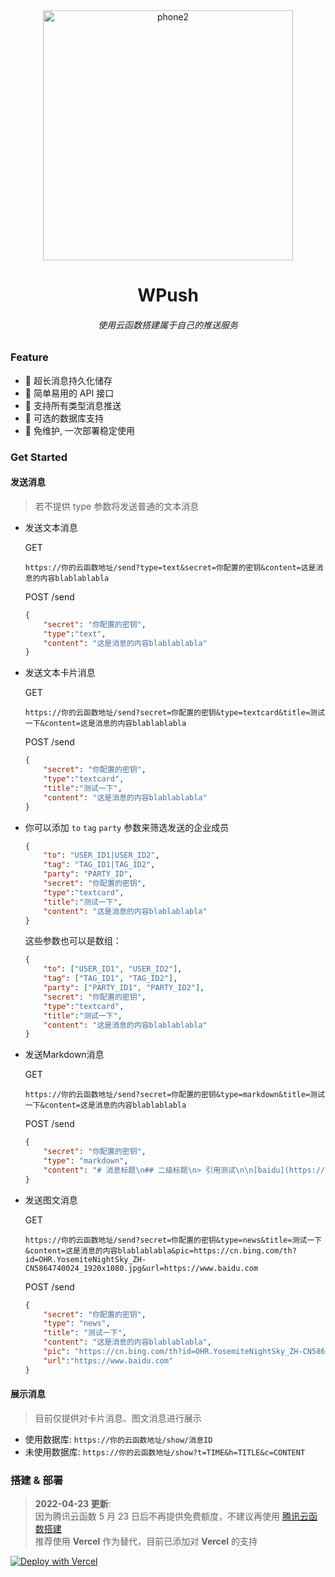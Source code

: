 <div align=center><img src="docs/phone.jpg" width="400" alt="phone2"/></div>

<h1 align="center">WPush</h1>
<h6 align="center">使用云函数搭建属于自己的推送服务</h6>


### Feature
- :tada: 超长消息持久化储存  
- :tada: 简单易用的 API 接口  
- :tada: 支持所有类型消息推送  
- :tada: 可选的数据库支持  
- :tada: 免维护, 一次部署稳定使用

### Get Started
#### 发送消息
> 若不提供 type 参数将发送普通的文本消息

- 发送文本消息

  GET

  

  ```
  https://你的云函数地址/send?type=text&secret=你配置的密钥&content=这是消息的内容blablablabla
  ```

  POST /send
  
  ```json
  {
      "secret": "你配置的密钥",
      "type":"text",
      "content": "这是消息的内容blablablabla"
  }
  ```
  
  

- 发送文本卡片消息  

  GET

  ```
  https://你的云函数地址/send?secret=你配置的密钥&type=textcard&title=测试一下&content=这是消息的内容blablablabla
  ```

  POST /send

  ```json
  {
      "secret": "你配置的密钥",
      "type":"textcard",
      "title":"测试一下",
      "content": "这是消息的内容blablablabla"
  }
  ```

- 你可以添加 `to` `tag` `party` 参数来筛选发送的企业成员

  ```json
  {
      "to": "USER_ID1|USER_ID2",
      "tag": "TAG_ID1|TAG_ID2",
      "party": "PARTY_ID",
      "secret": "你配置的密钥",
      "type":"textcard",
      "title":"测试一下",
      "content": "这是消息的内容blablablabla"
  }
  ```

  这些参数也可以是数组：

  ```json
  {
      "to": ["USER_ID1", "USER_ID2"],
      "tag": ["TAG_ID1", "TAG_ID2"],
      "party": ["PARTY_ID1", "PARTY_ID2"],
      "secret": "你配置的密钥",
      "type":"textcard",
      "title":"测试一下",
      "content": "这是消息的内容blablablabla"
  }
  ```

  

- 发送Markdown消息

  GET

  ```
  https://你的云函数地址/send?secret=你配置的密钥&type=markdown&title=测试一下&content=这是消息的内容blablablabla
  ```

  POST /send
  
  ```json
  {
      "secret": "你配置的密钥",
      "type": "markdown",
      "content": "# 消息标题\n## 二级标题\n> 引用测试\n\n[baidu](https://baidu.com)"
  }
  ```
  
  

- 发送图文消息

  GET

  ```
  https://你的云函数地址/send?secret=你配置的密钥&type=news&title=测试一下&content=这是消息的内容blablablabla&pic=https://cn.bing.com/th?id=OHR.YosemiteNightSky_ZH-CN5864740024_1920x1080.jpg&url=https://www.baidu.com
  ```

  POST /send

  ```json
  {
      "secret": "你配置的密钥",
      "type": "news",
      "title": "测试一下",
      "content": "这是消息的内容blablablabla",
      "pic": "https://cn.bing.com/th?id=OHR.YosemiteNightSky_ZH-CN5864740024_1920x1080.jpg",
      "url":"https://www.baidu.com"
  }
  ```

  

#### 展示消息
> 目前仅提供对卡片消息、图文消息进行展示 

- 使用数据库: `https://你的云函数地址/show/消息ID`
- 未使用数据库: `https://你的云函数地址/show?t=TIME&h=TITLE&c=CONTENT`


### 搭建 & 部署
> **2022-04-23 更新**:  
> 因为腾讯云函数 5 月 23 日后不再提供免费额度，不建议再使用 [腾讯云函数搭建](docs/scf.md)  
> 推荐使用 **Vercel** 作为替代，目前已添加对 **Vercel** 的支持

[![Deploy with Vercel](https://vercel.com/button)](https://vercel.com/new/clone?repository-url=https%3A%2F%2Fgithub.com%2Fhyunel%2Fwpush&env=SYS_URL,API_SECRET,CORP_ID,CORP_SECRET,AGENT_ID&envDescription=Configuration%20needed%20for%20WPush&envLink=https%3A%2F%2Fgithub.com%2Fhyunel%2Fwpush%2Fblob%2Fmaster%2Fconfig.py&project-name=wpush&repo-name=wpush)